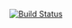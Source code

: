 [![Build Status](https://travis-ci.org/ksparker7/cse110Lab5.svg?branch=master)](https://travis-ci.org/ksparker7/cse110Lab5)


